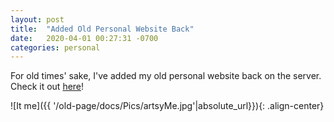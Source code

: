 ```yaml
---
layout: post
title:  "Added Old Personal Website Back"
date:   2020-04-01 00:27:31 -0700
categories: personal
---
```

For old times' sake, I've added my old personal website back on the server. Check it out [here](https://ethany.me/old-page/hello.html)!

![It me]({{ '/old-page/docs/Pics/artsyMe.jpg'|absolute_url}}){: .align-center} 